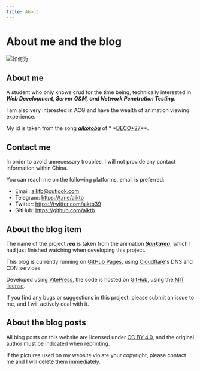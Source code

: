 ```yaml
---
title: About
---
```


# About me and the blog

![如何为](https://s2.loli.net/2023/04/24/jQ1JiRcBmbZ6vnH.webp)

## About me

A student who only knows crud for the time being,
technically interested in ***Web Development, Server O&M, and Network Penetration Testing***.

I am also very interested in ACG and have the wealth of animation viewing experience.

My id is taken from the song ***[aikotoba](https://www.youtube.com/watch?v=WptXk39wiIQ)*** of *
*[DECO*27](https://www.youtube.com/@DECO27)**.

## Contact me

In order to avoid unnecessary troubles, I will not provide any contact information within China.

You can reach me on the following platforms, email is preferred:

- Email: aiktb@outlook.com
- Telegram: https://t.me/aiktb
- Twitter: https://twitter.com/aiktb39
- GitHub: https://github.com/aiktb

## About the blog item

The name of the project ***rea*** is taken from the animation
***[Sankarea](https://en.wikipedia.org/wiki/Sankarea:_Undying_Love)***, which I had just finished watching when
developing this project.

This blog is currently running on [GitHub Pages](https://pages.github.com/),
using [Cloudflare](https://www.cloudflare.com/)'s DNS and CDN services.

Developed using [VitePress](https://vitepress.dev/), the code is hosted on [GitHub](https://github.com/aiktb/rea), using
the [MIT license](https://github.com/aiktb/rea/blob/master/LICENSE).

If you find any bugs or suggestions in this project, please submit an issue to me, and I will actively deal with it.

## About the blog posts

All blog posts on this website are licensed under [CC BY 4.0](https://creativecommons.org/licenses/by/4.0/), and the
original author must be indicated when reprinting.

If the pictures used on my website violate your copyright, please contact me and I will delete them immediately.
